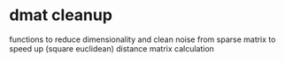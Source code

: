 # dmat cleanup
 functions to reduce dimensionality and clean noise from sparse matrix to speed up (square euclidean) distance matrix calculation
